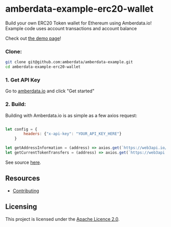 # amberdata-example-erc20-wallet
Build your own ERC20 Token wallet for Ethereum using Amberdata.io! Example code uses account transactions and account balance

Check out [the demo page](https://amberdata.github.io/amberdata-example/amberdata-example-erc20-wallet/)!

### Clone:
```bash
git clone git@github.com:amberdata/amberdata-example.git
cd amberdata-example-erc20-wallet
```

### 1. Get API Key

Go to [amberdata.io](https://amberdata.io/pricing) and click "Get started"

### 2. Build:

Building with Amberdata.io is as simple as a few axios request:

```js

let config = {
        headers: {"x-api-key": "YOUR_API_KEY_HERE"}
    }

let getAddressInformation = (address) => axios.get(`https://web3api.io/api/v2/addresses/${address}/tokens`, config)
let getCurrentTokenTransfers = (address) => axios.get(`https://web3api.io/api/v2/tokens/${address}/transfers?page=0&size=50`, config)

```

See source [here](https://github.com/amberdata/amberdata-example/blob/a12c27d251da45ded68d5a1e16787bfb79f05f16/amberdata-example-erc20-wallet/index.js#L30-L43).

## Resources

- [Contributing](./CONTRIBUTING.md)

## Licensing

This project is licensed under the [Apache Licence 2.0](./LICENSE).
